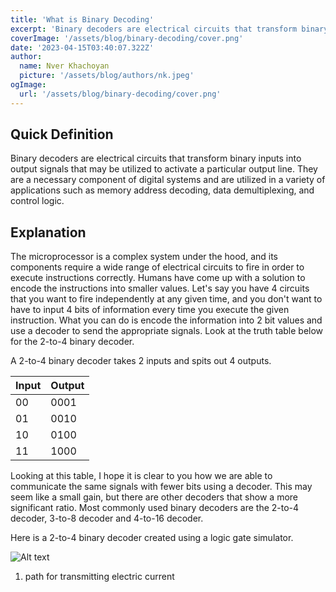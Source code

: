 ```yaml
---
title: 'What is Binary Decoding'
excerpt: 'Binary decoders are electrical circuits that transform binary inputs into output signals that may be utilized to activate a particular output line. They are a necessary component of digital systems and are utilized in a variety of applications such as memory address decoding, data demultiplexing, and control logic.'
coverImage: '/assets/blog/binary-decoding/cover.png'
date: '2023-04-15T03:40:07.322Z'
author:
  name: Nver Khachoyan
  picture: '/assets/blog/authors/nk.jpeg'
ogImage:
  url: '/assets/blog/binary-decoding/cover.png'
---
```


## Quick Definition

Binary decoders are electrical circuits that transform binary inputs into output signals that may be utilized to activate a particular output line. They are a necessary component of digital systems and are utilized in a variety of applications such as memory address decoding, data demultiplexing, and control logic.

## Explanation

The microprocessor is a complex system under the hood, and its components require a wide range of electrical circuits to fire in order to execute instructions correctly. Humans have come up with a solution to encode the instructions into smaller values. Let's say you have 4 circuits that you want to fire independently at any given time, and you don't want to have to input 4 bits of information every time you execute the given instruction. What you can do is encode the information into 2 bit values and use a decoder to send the appropriate signals. Look at the truth table below for the 2-to-4 binary decoder. 

A 2-to-4 binary decoder takes 2 inputs and spits out 4 outputs.

| Input | Output |
|-------|--------|
| 00    | 0001   |
| 01    | 0010   |
| 10    | 0100   |
| 11    | 1000   |


Looking at this table, I hope it is clear to you how we are able to communicate the same signals with fewer bits using a decoder. This may seem like a small gain, but there are other decoders that show a more significant ratio. Most commonly used binary decoders are the 2-to-4 decoder, 3-to-8 decoder and 4-to-16 decoder.

Here is a 2-to-4 binary decoder created using a logic gate simulator.

![Alt text](/assets/blog/binary-decoding/cover.png?raw=true "Title")

1. path for transmitting electric current





